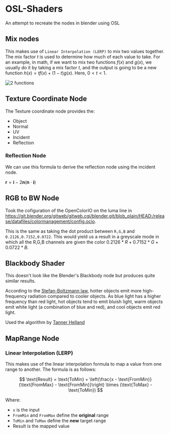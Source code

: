 # OSL-Shaders
An attempt to recreate the nodes in blender using OSL

## Mix nodes

This makes use of `Linear Interpolation (LERP)` to mix two values together. The mix factor $t$ is used to determine how much of each value to take.
For an example, in math, if we want to mix two functions $f(x)$ and $g(x)$, we usually do it by taking a mix factor $t$, and the output is going to be a new function $h(x) = tf(x)+(1-t)g(x)$. Here, $0\lt t\lt 1$.

![2 functions](https://github.com/Preetham-ai/OSL-Shaders/assets/75422607/6e09eb74-0e7a-4494-b296-d4703f20689b)

## Texture Coordinate Node

The Texture coordinate node provides the:

- Object
- Normal
- UV
- Incident
- Reflection

### Reflection Node

We can use this formula to derive the reflection node using the incident node.

$\mathbf{r} = \mathbf{i} - 2 \mathbf{n}(\mathbf{n} \cdot \mathbf{i})$

## RGB to BW Node

Took the cofiguration of the OpenColorIO on the luma line in https://git.blender.org/gitweb/gitweb.cgi/blender.git/blob_plain/HEAD:/release/datafiles/colormanagement/config.ocio.

This is the same as taking the dot product between ```R,G,B``` and ```0.2126,0.7152,0.0722```. This would yield us a result in a greyscale mode in which all the R,G,B channels are given the color $0.2126*R + 0.7152*G + 0.0722*B$.

## Blackbody Shader

This doesn't look like the Blender's Blackbody node but produces quite similar results.

According to the [Stefan-Boltzmann law](https://en.wikipedia.org/wiki/Stefan%E2%80%93Boltzmann_law), hotter objects emit more high-frequency radiation compared to cooler objects. As blue light has a higher frequency than red light, hot objects tend to emit bluish light, warm objects emit white light (a combination of blue and red), and cool objects emit red light.

Used the algorithm by [Tanner Helland](https://tannerhelland.com/2012/09/18/convert-temperature-rgb-algorithm-code.html)

## MapRange Node
### Linear Interpolation (LERP)
This makes use of the linear interpolation formula to map a value from one range to another. The formula is as follows:

$$
\text{Result} = \text{ToMin} + \left(\frac{x - \text{FromMin}}{\text{FromMax} - \text{FromMin}}\right) \times (\text{ToMax} - \text{ToMin})
$$

Where:

* `x` is the input
* `FromMin` and `FromMax` define the **original** range
* `ToMin` and `ToMax` define the **new** target range
* Result is the mapped value